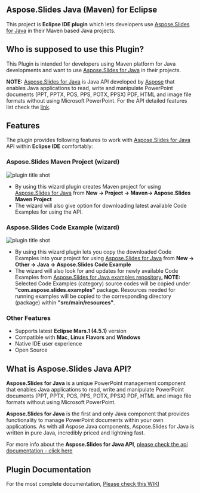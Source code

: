 ﻿## Aspose.Slides Java (Maven) for Eclipse

This project is **Eclipse IDE plugin** which lets developers use [Aspose.Slides for Java](https://www.aspose.com/products/slides/java) in their Maven based Java projects. 

## Who is supposed to use this **Plugin?**

This Plugin is intended for developers using Maven platform for Java developments and want to use [Aspose.Slides for Java](https://www.aspose.com/products/slides/java) in their projects.

**NOTE:** [Aspose.Slides for Java](https://www.aspose.com/products/slides/java) is Java API developed by [Aspose](http://aspose.com) that enables Java applications to read, write and manipulate PowerPoint documents (PPT, PPTX, POS, PPS, POTX, PPSX) PDF, HTML and image file formats without using Microsoft PowerPoint. For the API detailed features list check the [link](https://www.aspose.com/products/slides/java).

## **Features**

The plugin provides following features to work with [Aspose.Slides for Java](https://www.aspose.com/products/slides/java) API within **Eclipse IDE** comfortably:

### Aspose.Slides Maven Project (wizard)
![plugin title shot](http://i.imgur.com/ZybtnEL.png)
*   By using this wizard plugin creates Maven project for using [Aspose.Slides for Java](https://www.aspose.com/products/slides/java) from **New -> Project -> Maven-> Aspose.Slides Maven Project**
*   The wizard will also give option for downloading latest available Code Examples for using the API.

### Aspose.Slides Code Example (wizard)
![plugin title shot](http://i.imgur.com/K1LvEO4.png)
*   By using this wizard plugin lets you copy the downloaded Code Examples into your project for using [Aspose.Slides for Java](https://www.aspose.com/products/slides/java) from **New -> Other -> Java -> Aspose.Slides Code Example**
*   The wizard will also look for and updates for newly available Code Examples from [Aspose.Slides for Java examples repository.](https://github.com/asposeslides/Aspose_Slides_Java/tree/master/Examples)
     **NOTE:** Selected Code Examples (category) source codes will be copied under **"com.aspose.slides.examples"** package. Resources needed for running examples will be copied to the corresponding directory (package) within **"src/main/resources"**.	    

### Other Features

*   Supports latest **Eclipse Mars.1 (4.5.1)** version
*   Compatible with **Mac**, **Linux Flavors** and **Windows**
*   Native IDE user experience
*   Open Source

## What is Aspose.Slides Java API?

**Aspose.Slides for Java** is a unique PowerPoint management component that enables Java applications to read, write and manipulate PowerPoint documents (PPT, PPTX, POS, PPS, POTX, PPSX) PDF, HTML and image file formats without using Microsoft PowerPoint.

**Aspose.Slides for Java** is the first and only Java component that provides functionality to manage PowerPoint documents within your own applications. As with all Aspose Java components, Aspose.Slides for Java is written in pure Java, incredibly priced and lightning fast.

For more info about the **Aspose.Slides for Java API**, [please check the api documentation - click here](https://apireference.aspose.com/java/slides)

## Plugin Documentation

For the most complete documentation,  [Please check this WIKI](https://docs.aspose.com/display/slidesjava/Aspose.Slides+Java+(Maven)+for+Eclipse)
